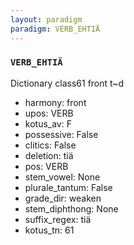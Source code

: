 ```yaml
---
layout: paradigm
paradigm: VERB_EHTIÄ
---
```

### ` VERB_EHTIÄ `

Dictionary class61 front t~d
* harmony: front
* upos: VERB
* kotus_av: F
* possessive: False
* clitics: False
* deletion: tiä
* pos: VERB
* stem_vowel: None
* plurale_tantum: False
* grade_dir: weaken
* stem_diphthong: None
* suffix_regex: tiä
* kotus_tn: 61
